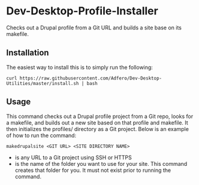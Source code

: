 # Dev-Desktop-Profile-Installer
Checks out a Drupal profile from a Git URL and builds a site base on its makefile.

## Installation

The easiest way to install this is to simply run the following:

`curl https://raw.githubusercontent.com/Adfero/Dev-Desktop-Utilities/master/install.sh | bash`

## Usage

This command checks out a Drupal profile project from a Git repo, looks for a makefile, and builds out a new site based on that profile and makefile. It then initializes the profiles/<profile name> directory as a Git project. Below is an example of how to run the command:

`makedrupalsite <GIT URL> <SITE DIRECTORY NAME>`

* **<GIT URL>** is any URL to a Git project using SSH or HTTPS
* **<SITE DIRECTORY NAME>** is the name of the folder you want to use for your site. This command creates that folder for you. It must not exist prior to running the command.
